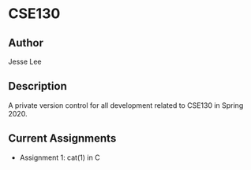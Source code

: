 # CSE130

## Author
Jesse Lee

## Description
A private version control for all development related to CSE130 in Spring 2020.

## Current Assignments
- Assignment 1: cat(1) in C